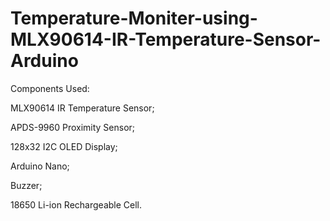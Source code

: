 # Temperature-Moniter-using-MLX90614-IR-Temperature-Sensor-Arduino
Components Used:

MLX90614 IR Temperature Sensor;

APDS-9960 Proximity Sensor;

128x32 I2C OLED Display;

Arduino Nano;

Buzzer;

18650 Li-ion Rechargeable Cell.
